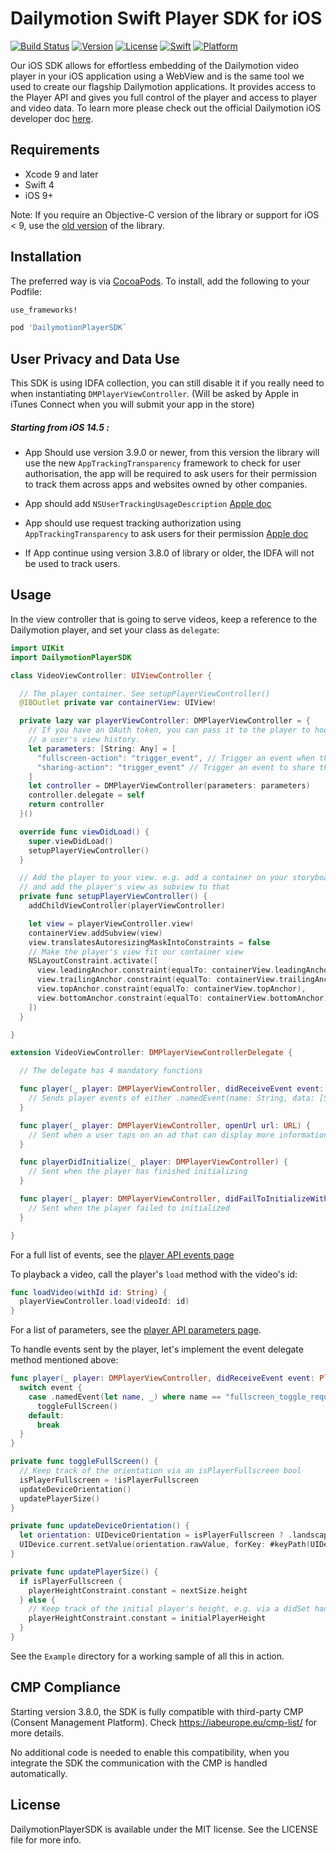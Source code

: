 # Dailymotion Swift Player SDK for iOS

[![Build Status](https://www.bitrise.io/app/61743b2a9a9a22b7/status.svg?token=N-WhdHZx9J3uFo8ZCqsXNw&branch=develop)](https://www.bitrise.io/app/61743b2a9a9a22b7)
[![Version](https://img.shields.io/cocoapods/v/DailymotionPlayerSDK.svg?style=flat)](http://cocoapods.org/pods/DailymotionPlayerSDK)
[![License](https://img.shields.io/cocoapods/l/DailymotionPlayerSDK.svg?style=flat)](http://cocoapods.org/pods/DailymotionPlayerSDK)
[![Swift](https://img.shields.io/badge/swift--version-4.0-blue.svg?style=flat)](http://cocoapods.org/pods/DailymotionPlayerSDK)
[![Platform](https://img.shields.io/cocoapods/p/DailymotionPlayerSDK.svg?style=flat)](http://cocoapods.org/pods/DailymotionPlayerSDK)

Our iOS SDK allows for effortless embedding of the Dailymotion video player in your iOS application using a WebView and is the same tool we used to create our flagship Dailymotion applications. It provides access to the Player API and gives you full control of the player and access to player and video data. To learn more please check out the official Dailymotion iOS developer doc [here](https://developer.dailymotion.com/player/#embed-mobile-ios).

## Requirements
- Xcode 9 and later
- Swift 4
- iOS 9+

Note: If you require an Objective-C version of the library or support for iOS < 9, use the [old version](https://github.com/dailymotion/dailymotion-player-sdk-ios) of the library.

## Installation

The preferred way is via [CocoaPods](http://cocoapods.org). To install, add the following to your Podfile:

```ruby
use_frameworks!

pod 'DailymotionPlayerSDK`
```

## User Privacy and Data Use

This SDK is using IDFA collection, you can still disable it if you really need to when instantiating `DMPlayerViewController`. (Will be asked by Apple in iTunes Connect when you will submit your app in the store)

##### Starting from iOS 14.5 :

- App Should use version 3.9.0 or newer, from this version the library will use the new `AppTrackingTransparency` framework to check for user authorisation, the app will be required to ask users for their permission to track them across apps and websites owned by other companies.

- App should add `NSUserTrackingUsageDescription` [Apple doc](https://developer.apple.com/documentation/bundleresources/information_property_list/nsusertrackingusagedescription)

- App should use request tracking authorization using `AppTrackingTransparency` to ask users for their permission [Apple doc](https://developer.apple.com/documentation/apptrackingtransparency/attrackingmanager/3547037-requesttrackingauthorization)

- If App continue using version 3.8.0 of library or older, the IDFA will not be used to track users.

## Usage

In the view controller that is going to serve videos, keep a reference to the Dailymotion player, and set your class as `delegate`:

```swift
import UIKit
import DailymotionPlayerSDK

class VideoViewController: UIViewController {

  // The player container. See setupPlayerViewController()
  @IBOutlet private var containerView: UIView!

  private lazy var playerViewController: DMPlayerViewController = {
    // If you have an OAuth token, you can pass it to the player to hook up
    // a user's view history.
    let parameters: [String: Any] = [
      "fullscreen-action": "trigger_event", // Trigger an event when the users toggles full screen mode in the player
      "sharing-action": "trigger_event" // Trigger an event to share the video to e.g. show a UIActivityViewController
    ]
    let controller = DMPlayerViewController(parameters: parameters)
    controller.delegate = self
    return controller
  }()

  override func viewDidLoad() {
    super.viewDidLoad()
    setupPlayerViewController()
  }

  // Add the player to your view. e.g. add a container on your storyboard
  // and add the player's view as subview to that
  private func setupPlayerViewController() {
    addChildViewController(playerViewController)

    let view = playerViewController.view!
    containerView.addSubview(view)
    view.translatesAutoresizingMaskIntoConstraints = false
    // Make the player's view fit our container view
    NSLayoutConstraint.activate([
      view.leadingAnchor.constraint(equalTo: containerView.leadingAnchor),
      view.trailingAnchor.constraint(equalTo: containerView.trailingAnchor),
      view.topAnchor.constraint(equalTo: containerView.topAnchor),
      view.bottomAnchor.constraint(equalTo: containerView.bottomAnchor)
    ])
  }

}

extension VideoViewController: DMPlayerViewControllerDelegate {

  // The delegate has 4 mandatory functions

  func player(_ player: DMPlayerViewController, didReceiveEvent event: PlayerEvent) {
    // Sends player events of either .namedEvent(name: String, data: [String: String]?), .timeEvent(name: String, time: Double) or .errorEvent(error: PlayerError)
  }

  func player(_ player: DMPlayerViewController, openUrl url: URL) {
    // Sent when a user taps on an ad that can display more information
  }

  func playerDidInitialize(_ player: DMPlayerViewController) {
    // Sent when the player has finished initializing
  }

  func player(_ player: DMPlayerViewController, didFailToInitializeWithError error: Error) {
    // Sent when the player failed to initialized
  }

}

```

For a full list of events, see the [player API events page](https://developer.dailymotion.com/player#player-api-events)

To playback a video, call the player's `load` method with the video's id:

```swift
func loadVideo(withId id: String) {
  playerViewController.load(videoId: id)
}
```

For a list of parameters, see the [player API parameters page](https://developer.dailymotion.com/player#player-parameters).

To handle events sent by the player, let's implement the event delegate method mentioned above:

```swift
func player(_ player: DMPlayerViewController, didReceiveEvent event: PlayerEvent) {
  switch event {
    case .namedEvent(let name, _) where name == "fullscreen_toggle_requested":
      toggleFullScreen()
    default:
      break
  }
}

private func toggleFullScreen() {
  // Keep track of the orientation via an isPlayerFullscreen bool
  isPlayerFullscreen = !isPlayerFullscreen
  updateDeviceOrientation()
  updatePlayerSize()
}

private func updateDeviceOrientation() {
  let orientation: UIDeviceOrientation = isPlayerFullscreen ? .landscapeLeft : .portrait
  UIDevice.current.setValue(orientation.rawValue, forKey: #keyPath(UIDevice.orientation))
}

private func updatePlayerSize() {
  if isPlayerFullscreen {
    playerHeightConstraint.constant = nextSize.height
  } else {
    // Keep track of the initial player's height, e.g. via a didSet handler in the constraint outlet
    playerHeightConstraint.constant = initialPlayerHeight
  }
}
```

See the `Example` directory for a working sample of all this in action.

## CMP Compliance
Starting version 3.8.0, the SDK is fully compatible with third-party CMP (Consent Management Platform). Check https://iabeurope.eu/cmp-list/ for more details.

No additional code is needed to enable this compatibility, when you integrate the SDK the communication with the CMP is handled automatically.

## License

DailymotionPlayerSDK is available under the MIT license. See the LICENSE file for more info.
